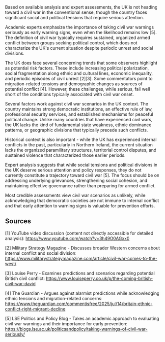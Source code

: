 Based on available analysis and expert assessments, the UK is not heading toward a civil war in the conventional sense, though the country faces significant social and political tensions that require serious attention.

Academic experts emphasize the importance of taking civil war warnings seriously as early warning signs, even when the likelihood remains low [5]. The definition of civil war typically requires sustained, organized armed conflict between groups seeking political control, which does not characterize the UK's current situation despite periodic unrest and social divisions.

The UK does face several concerning trends that some observers highlight as potential risk factors. These include increasing political polarization, social fragmentation along ethnic and cultural lines, economic inequality, and periodic episodes of civil unrest [2][3]. Some commentators point to migration-related tensions and demographic changes as sources of potential conflict [4]. However, these challenges, while serious, fall well short of the conditions typically associated with civil war onset.

Several factors work against civil war scenarios in the UK context. The country maintains strong democratic institutions, an effective rule of law, professional security services, and established mechanisms for peaceful political change. Unlike many countries that have experienced civil wars, the UK lacks the kind of fundamental state weakness, ethnic dominance patterns, or geographic divisions that typically precede such conflicts.

Historical context is also important - while the UK has experienced internal conflicts in the past, particularly in Northern Ireland, the current situation lacks the organized paramilitary structures, territorial control disputes, and sustained violence that characterized those earlier periods.

Expert analysis suggests that while social tensions and political divisions in the UK deserve serious attention and policy responses, they do not currently constitute a trajectory toward civil war [5]. The focus should be on addressing underlying grievances, strengthening social cohesion, and maintaining effective governance rather than preparing for armed conflict.

Most credible assessments view civil war scenarios as unlikely, while acknowledging that democratic societies are not immune to internal conflict and that early attention to warning signs is valuable for prevention efforts.

## Sources

[1] YouTube video discussion (content not directly accessible for detailed analysis): https://www.youtube.com/watch?v=3h49O0AGxx0

[2] Military Strategy Magazine - Discusses broader Western concerns about internal conflict and social division: https://www.militarystrategymagazine.com/article/civil-war-comes-to-the-west/

[3] Louise Perry - Examines predictions and scenarios regarding potential British civil conflict: https://www.louiseperry.co.uk/p/the-coming-british-civil-war-david

[4] The Guardian - Argues against alarmist predictions while acknowledging ethnic tensions and migration-related concerns: https://www.theguardian.com/commentisfree/2025/jul/14/britain-ethnic-conflict-right-migrant-decline

[5] LSE Politics and Policy Blog - Takes an academic approach to evaluating civil war warnings and their importance for early prevention: https://blogs.lse.ac.uk/politicsandpolicy/taking-warnings-of-civil-war-seriously/